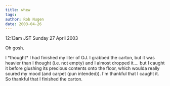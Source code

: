 ```yaml
---
title: whew
tags: 
author: Rob Nugen
date: 2003-04-26
---
```


<p class=date>12:13am JST Sunday 27 April 2003</p>

<p>Oh gosh.</p>

<p>I *thought* I had finished my liter of OJ.  I grabbed the carton,
but it was heavier than I thought (i.e. not empty) and I almost
dropped it.... but I caught it before glushing its precious contents
onto the floor, which woulda really soured my mood (and carpet (pun
intended)).  I'm thankful that I caught it.  So thankful that I
finished the carton.</p>
